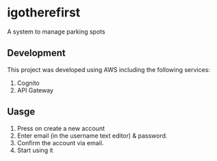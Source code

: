 # igotherefirst

A system to manage parking spots

## Development
This project was developed using AWS including the following services:
1. Cognito
2. API Gateway

## Uasge
1. Press on create a new account
1. Enter email (in the username text editor) & password.
1. Confirm the account via email.
1. Start using it

